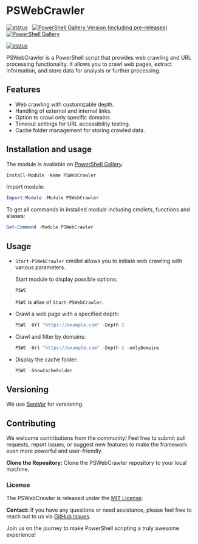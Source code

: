 # PSWebCrawler

[![status](https://img.shields.io/badge/PROD-v0.0.1-green)](https://github.com/voytas75/PSWebCrawler/blob/master/PSWebCrawler/docs/ReleaseNotes.md) &nbsp; [![PowerShell Gallery Version (including pre-releases)](https://img.shields.io/powershellgallery/v/PSWebCrawler)](https://www.powershellgallery.com/packages/PSWebCrawler) &nbsp; [![PowerShell Gallery](https://img.shields.io/powershellgallery/dt/PSWebCrawler)](https://www.powershellgallery.com/packages/PSWebCrawler)

[![status](https://img.shields.io/badge/DEV-v0.0.2-red)](https://github.com/voytas75/PSWebCrawler/blob/master/PSWebCrawler/docs/ReleaseNotes.md)

PSWebCrawler is a PowerShell script that provides web crawling and URL processing functionality. It allows you to crawl web pages, extract information, and store data for analysis or further processing.

## Features

- Web crawling with customizable depth.
- Handling of external and internal links.
- Option to crawl only specific domains.
- Timeout settings for URL accessibility testing.
- Cache folder management for storing crawled data.

## Installation and usage

The module is available on [PowerShell Gallery](https://www.powershellgallery.com/packages/PSWebCrawler).

```powershell
Install-Module -Name PSWebCrawler
```

Import module:

```powershell
Import-Module -Module PSWebCrawler
```

To get all commands in installed module including cmdlets, functions and aliases:

```powershell
Get-Command -Module PSWebCrawler
```

## Usage

- `Start-PSWebCrawler` cmdlet allows you to initiate web crawling with various parameters.

    Start module to display possible options:

    ```powershell
    PSWC
    ```

    `PSWC` is alias of `Start-PSWebCrawler`.

- Crawl a web page with a specified depth:

    ```powershell
    PSWC -Url "https://example.com" -Depth 2
    ```

- Crawl and filter by domains:

    ```powershell
    PSWC -Url "https://example.com" -Depth 2 -onlyDomains
    ```

- Display the cache folder:

    ```powershell
    PSWC -ShowCacheFolder
    ```

## Versioning

We use [SemVer](http://semver.org/) for versioning.

## Contributing

We welcome contributions from the community! Feel free to submit pull requests, report issues, or suggest new features to make the framework even more powerful and user-friendly.

**Clone the Repository:** Clone the PSWebCrawler repository to your local machine.

### License

The PSWebCrawler is released under the [MIT License](https://github.com/voytas75/PSWebCrawler/blob/master/LICENSE).

**Contact:**
If you have any questions or need assistance, please feel free to reach out to us via [GitHub Issues](https://github.com/voytas75/PSWebCrawler/issues).

Join us on the journey to make PowerShell scripting a truly awesome experience!
